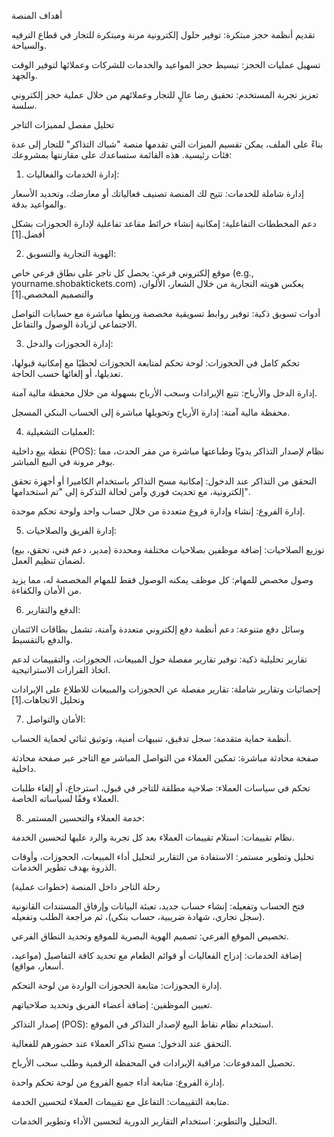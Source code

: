 
أهداف المنصة

تقديم أنظمة حجز مبتكرة: توفير حلول إلكترونية مرنة ومبتكرة للتجار في قطاع الترفيه والسياحة.

تسهيل عمليات الحجز: تبسيط حجز المواعيد والخدمات للشركات وعملائها لتوفير الوقت والجهد.

تعزيز تجربة المستخدم: تحقيق رضا عالٍ للتجار وعملائهم من خلال عملية حجز إلكتروني سلسة.

تحليل مفصل لمميزات التاجر

بناءً على الملف، يمكن تقسيم الميزات التي تقدمها منصة "شباك التذاكر" للتجار إلى عدة فئات رئيسية. هذه القائمة ستساعدك على مقارنتها بمشروعك:

1. إدارة الخدمات والفعاليات:

إدارة شاملة للخدمات: تتيح لك المنصة تصنيف فعالياتك أو معارضك، وتحديد الأسعار والمواعيد بدقة.

دعم المخططات التفاعلية: إمكانية إنشاء خرائط مقاعد تفاعلية لإدارة الحجوزات بشكل أفضل.[1]

2. الهوية التجارية والتسويق:

موقع إلكتروني فرعي: يحصل كل تاجر على نطاق فرعي خاص (e.g., yourname.shobaktickets.com) يعكس هويته التجارية من خلال الشعار، الألوان، والتصميم المخصص.[1]

أدوات تسويق ذكية: توفير روابط تسويقية مخصصة وربطها مباشرة مع حسابات التواصل الاجتماعي لزيادة الوصول والتفاعل.

3. إدارة الحجوزات والدخل:

تحكم كامل في الحجوزات: لوحة تحكم لمتابعة الحجوزات لحظيًا مع إمكانية قبولها، تعديلها، أو إلغائها حسب الحاجة.

إدارة الدخل والأرباح: تتبع الإيرادات وسحب الأرباح بسهولة من خلال محفظة مالية آمنة.

محفظة مالية آمنة: إدارة الأرباح وتحويلها مباشرة إلى الحساب البنكي المسجل.

4. العمليات التشغيلية:

نقطة بيع داخلية (POS): نظام لإصدار التذاكر يدويًا وطباعتها مباشرة من مقر الحدث، مما يوفر مرونة في البيع المباشر.

التحقق من التذاكر عند الدخول: إمكانية مسح التذاكر باستخدام الكاميرا أو أجهزة تحقق إلكترونية، مع تحديث فوري وآمن لحالة التذكرة إلى "تم استخدامها".

إدارة الفروع: إنشاء وإدارة فروع متعددة من خلال حساب واحد ولوحة تحكم موحدة.

5. إدارة الفريق والصلاحيات:

توزيع الصلاحيات: إضافة موظفين بصلاحيات مختلفة ومحددة (مدير، دعم فني، تحقق، بيع) لضمان تنظيم العمل.

وصول مخصص للمهام: كل موظف يمكنه الوصول فقط للمهام المخصصة له، مما يزيد من الأمان والكفاءة.

6. الدفع والتقارير:

وسائل دفع متنوعة: دعم أنظمة دفع إلكتروني متعددة وآمنة، تشمل بطاقات الائتمان والدفع بالتقسيط.

تقارير تحليلية ذكية: توفير تقارير مفصلة حول المبيعات، الحجوزات، والتقييمات لدعم اتخاذ القرارات الاستراتيجية.

إحصائيات وتقارير شاملة: تقارير مفصلة عن الحجوزات والمبيعات للاطلاع على الإيرادات وتحليل الاتجاهات.[1]

7. الأمان والتواصل:

أنظمة حماية متقدمة: سجل تدقيق، تنبيهات أمنية، وتوثيق ثنائي لحماية الحساب.

صفحة محادثة مباشرة: تمكين العملاء من التواصل المباشر مع التاجر عبر صفحة محادثة داخلية.

تحكم في سياسات العملاء: صلاحية مطلقة للتاجر في قبول، استرجاع، أو إلغاء طلبات العملاء وفقًا لسياساته الخاصة.

8. خدمة العملاء والتحسين المستمر:

نظام تقييمات: استلام تقييمات العملاء بعد كل تجربة والرد عليها لتحسين الخدمة.

تحليل وتطوير مستمر: الاستفادة من التقارير لتحليل أداء المبيعات، الحجوزات، وأوقات الذروة بهدف تطوير الخدمات.

رحلة التاجر داخل المنصة (خطوات عملية)

فتح الحساب وتفعيله: إنشاء حساب جديد، تعبئة البيانات وإرفاق المستندات القانونية (سجل تجاري، شهادة ضريبية، حساب بنكي)، ثم مراجعة الطلب وتفعيله.

تخصيص الموقع الفرعي: تصميم الهوية البصرية للموقع وتحديد النطاق الفرعي.

إضافة الخدمات: إدراج الفعاليات أو قوائم الطعام مع تحديد كافة التفاصيل (مواعيد، أسعار، مواقع).

إدارة الحجوزات: متابعة الحجوزات الواردة من لوحة التحكم.

تعيين الموظفين: إضافة أعضاء الفريق وتحديد صلاحياتهم.

إصدار التذاكر (POS): استخدام نظام نقاط البيع لإصدار التذاكر في الموقع.

التحقق عند الدخول: مسح تذاكر العملاء عند حضورهم للفعالية.

تحصيل المدفوعات: مراقبة الإيرادات في المحفظة الرقمية وطلب سحب الأرباح.

إدارة الفروع: متابعة أداء جميع الفروع من لوحة تحكم واحدة.

متابعة التقييمات: التفاعل مع تقييمات العملاء لتحسين الخدمة.

التحليل والتطوير: استخدام التقارير الدورية لتحسين الأداء وتطوير الخدمات.